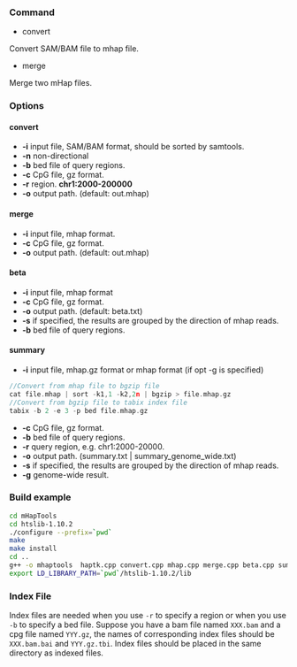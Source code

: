 ### Command

* convert 

Convert SAM/BAM file to mhap file.

* merge

Merge two mHap files.

### Options

#### convert

- **-i** input file, SAM/BAM format, should be sorted by samtools.
- **-n** non-directional
- **-b** bed file of query regions.
- **-c** CpG file, gz format.
- **-r** region. **chr1:2000-200000**
- **-o** output path. (default: out.mhap)

#### merge

* **-i** input file, mhap format.
* **-c** CpG file, gz format.
* **-o** output path. (default: out.mhap)

#### beta

* **-i** input file, mhap format
* **-c** CpG file, gz format.
* **-o** output path. (default: beta.txt)
* **-s** if specified, the results are grouped by the direction of mhap reads.
* **-b** bed file of query regions.

#### summary

* **-i** input file, mhap.gz format or mhap format (if opt -g is specified)

```c++
//Convert from mhap file to bgzip file
cat file.mhap | sort -k1,1 -k2,2n | bgzip > file.mhap.gz
//Convert from bgzip file to tabix index file
tabix -b 2 -e 3 -p bed file.mhap.gz
```

* **-c** CpG file, gz format.
* **-b** bed file of query regions.
* **-r** query region, e.g. chr1:2000-20000.
* **-o** output path. (summary.txt | summary_genome_wide.txt)
* **-s** if specified, the results are grouped by the direction of mhap reads.
* **-g** genome-wide result.

### Build example

```bash
cd mHapTools
cd htslib-1.10.2
./configure --prefix=`pwd`
make
make install
cd ..
g++ -o mhaptools  haptk.cpp convert.cpp mhap.cpp merge.cpp beta.cpp summary.cpp utils.cpp -I ./htslib-1.10.2/htslib -I ./include  -L ./htslib-1.10.2/ -lhts -std=c++11
export LD_LIBRARY_PATH=`pwd`/htslib-1.10.2/lib
```

### Index File

Index files are needed when you use `-r`  to specify a region or when you use `-b` to specify a bed file. Suppose you have a bam file named `XXX.bam` and a cpg file named `YYY.gz`, the names of corresponding index files should be `XXX.bam.bai` and `YYY.gz.tbi`. Index files should be placed in the same directory as indexed files.

